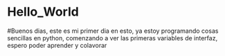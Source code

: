 # Hello_World
#Buenos dias, este es mi primer dia en esto, ya estoy programando cosas sencillas en python, comenzando a ver las primeras variables de interfaz, espero poder aprender y colavorar
